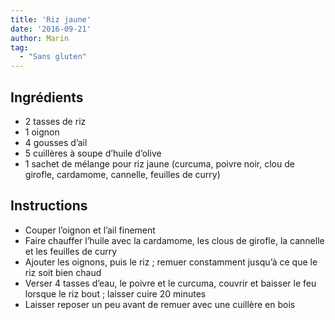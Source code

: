 ```yaml
---
title: 'Riz jaune'
date: '2016-09-21'
author: Marin
tag: 
  - "Sans gluten"
---
```

## Ingrédients
- 2 tasses de riz
- 1 oignon
- 4 gousses d’ail
- 5 cuillères à soupe d’huile d’olive
- 1 sachet de mélange pour riz jaune (curcuma, poivre noir, clou de girofle, cardamome, cannelle, feuilles de curry)

## Instructions
- Couper l’oignon et l’ail finement
- Faire chauffer l’huile avec la cardamome, les clous de girofle, la cannelle et les feuilles de curry
- Ajouter les oignons, puis le riz ; remuer constamment jusqu’à ce que le riz soit bien chaud
- Verser 4 tasses d’eau, le poivre et le curcuma, couvrir et baisser le feu lorsque le riz bout ; laisser cuire 20 minutes
- Laisser reposer un peu avant de remuer avec une cuillère en bois

